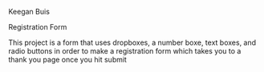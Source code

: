 Keegan Buis

Registration Form

This project is a form that uses dropboxes, a number boxe, text boxes, and radio buttons in order to make a registration form which takes you to a thank you page once you hit submit